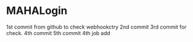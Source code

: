 # MAHALogin
1st commit from github to check webhookctry
2nd commit
3rd commit for check.
4th commit
5th commit
4th job add
